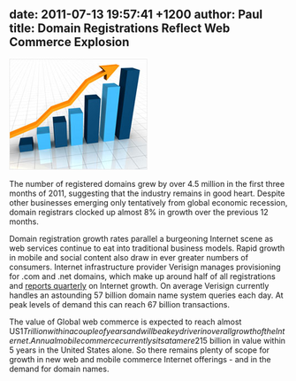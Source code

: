 date: 2011-07-13 19:57:41 +1200
author: Paul
title: Domain Registrations Reflect Web Commerce Explosion
----

![growth.jpg](/media/2011-07-13-growth.jpg)

The number of registered domains grew by over 4.5 million in the first three months of 2011, suggesting that the industry remains in good heart. Despite other businesses emerging only tentatively from global economic recession, domain registrars clocked up almost 8% in growth over the previous 12 months.

Domain registration growth rates parallel a burgeoning Internet scene as web services continue to eat into traditional business models. Rapid growth in mobile and social content also draw in ever greater numbers of consumers. Internet infrastructure provider Verisign manages provisioning for .com and .net domains, which make up around half of all registrations and [reports quarterly](http://www.verisigninc.com/en_US/why-verisign/research-trends/domain-name-industry-brief/index.xhtml) on Internet growth. On average Verisign currently handles an astounding 57 billion domain name system queries each day. At peak levels of demand this can reach 67 billion transactions.

The value of Global web commerce is expected to reach almost US$1 Trillion within a couple of years and will be a key driver in overall growth of the Internet. Annual mobile commerce currently sits at a mere 2% of consumer sales transactions, but is expected to grow to US$15 billion in value within 5 years in the United States alone. So there remains plenty of scope for growth in new web and mobile commerce Internet offerings - and in the demand for domain names.
